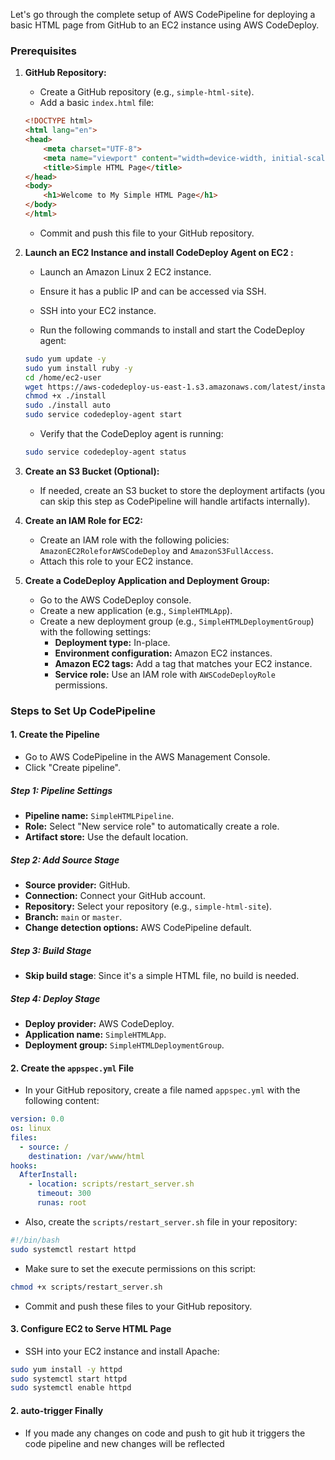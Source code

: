 Let's go through the complete setup of AWS CodePipeline for deploying a basic HTML page from GitHub to an EC2 instance using AWS CodeDeploy.

### Prerequisites

1. **GitHub Repository:**
   - Create a GitHub repository (e.g., `simple-html-site`).
   - Add a basic `index.html` file:

   ```html
   <!DOCTYPE html>
   <html lang="en">
   <head>
       <meta charset="UTF-8">
       <meta name="viewport" content="width=device-width, initial-scale=1.0">
       <title>Simple HTML Page</title>
   </head>
   <body>
       <h1>Welcome to My Simple HTML Page</h1>
   </body>
   </html>
   ```

   - Commit and push this file to your GitHub repository.

2. **Launch an EC2 Instance and install CodeDeploy Agent on EC2 :**
   - Launch an Amazon Linux 2 EC2 instance.
   - Ensure it has a public IP and can be accessed via SSH.
   - SSH into your EC2 instance.

   - Run the following commands to install and start the CodeDeploy agent:

   ```bash
   sudo yum update -y
   sudo yum install ruby -y
   cd /home/ec2-user
   wget https://aws-codedeploy-us-east-1.s3.amazonaws.com/latest/install
   chmod +x ./install
   sudo ./install auto
   sudo service codedeploy-agent start
   ```

   - Verify that the CodeDeploy agent is running:

   ```bash
   sudo service codedeploy-agent status
   ```

4. **Create an S3 Bucket (Optional):**
   - If needed, create an S3 bucket to store the deployment artifacts (you can skip this step as CodePipeline will handle artifacts internally).

5. **Create an IAM Role for EC2:**
   - Create an IAM role with the following policies: `AmazonEC2RoleforAWSCodeDeploy` and `AmazonS3FullAccess`.
   - Attach this role to your EC2 instance.

6. **Create a CodeDeploy Application and Deployment Group:**
   - Go to the AWS CodeDeploy console.
   - Create a new application (e.g., `SimpleHTMLApp`).
   - Create a new deployment group (e.g., `SimpleHTMLDeploymentGroup`) with the following settings:
     - **Deployment type:** In-place.
     - **Environment configuration:** Amazon EC2 instances.
     - **Amazon EC2 tags:** Add a tag that matches your EC2 instance.
     - **Service role:** Use an IAM role with `AWSCodeDeployRole` permissions.

### Steps to Set Up CodePipeline

#### 1. Create the Pipeline

- Go to AWS CodePipeline in the AWS Management Console.
- Click "Create pipeline".
  
##### **Step 1: Pipeline Settings**
- **Pipeline name:** `SimpleHTMLPipeline`.
- **Role:** Select "New service role" to automatically create a role.
- **Artifact store:** Use the default location.

##### **Step 2: Add Source Stage**
- **Source provider:** GitHub.
- **Connection:** Connect your GitHub account.
- **Repository:** Select your repository (e.g., `simple-html-site`).
- **Branch:** `main` or `master`.
- **Change detection options:** AWS CodePipeline default.

##### **Step 3: Build Stage**
- **Skip build stage**: Since it's a simple HTML file, no build is needed.

##### **Step 4: Deploy Stage**
- **Deploy provider:** AWS CodeDeploy.
- **Application name:** `SimpleHTMLApp`.
- **Deployment group:** `SimpleHTMLDeploymentGroup`.

#### 2. Create the `appspec.yml` File

- In your GitHub repository, create a file named `appspec.yml` with the following content:

```yaml
version: 0.0
os: linux
files:
  - source: /
    destination: /var/www/html
hooks:
  AfterInstall:
    - location: scripts/restart_server.sh
      timeout: 300
      runas: root
```

- Also, create the `scripts/restart_server.sh` file in your repository:

```bash
#!/bin/bash
sudo systemctl restart httpd
```

- Make sure to set the execute permissions on this script:

```bash
chmod +x scripts/restart_server.sh
```

- Commit and push these files to your GitHub repository.

#### 3. Configure EC2 to Serve HTML Page

- SSH into your EC2 instance and install Apache:

```bash
sudo yum install -y httpd
sudo systemctl start httpd
sudo systemctl enable httpd
```
#### 2. auto-trigger Finally 
- If you made any changes on code and push to git hub it triggers the code pipeline and new changes will be reflected

